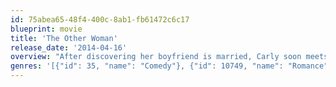 ```yaml
---
id: 75abea65-48f4-400c-8ab1-fb61472c6c17
blueprint: movie
title: 'The Other Woman'
release_date: '2014-04-16'
overview: "After discovering her boyfriend is married, Carly soon meets the wife he's been cheating on. And when yet another affair is discovered, all three women team up to plot mutual revenge on the three-timing SOB."
genres: '[{"id": 35, "name": "Comedy"}, {"id": 10749, "name": "Romance"}]'
---
```

